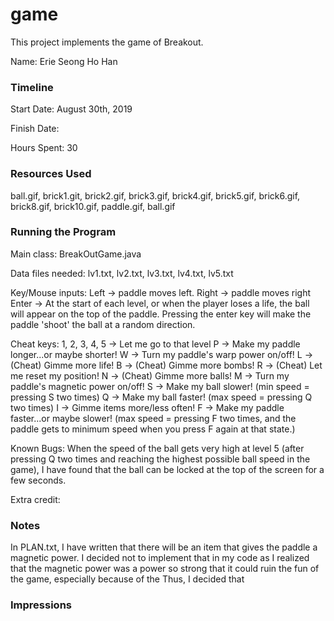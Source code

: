 game
====

This project implements the game of Breakout.

Name: Erie Seong Ho Han

### Timeline

Start Date: August 30th, 2019

Finish Date: 

Hours Spent: 30

### Resources Used
ball.gif, brick1.git, brick2.gif, brick3.gif, brick4.gif, brick5.gif, brick6.gif, brick8.gif, brick10.gif,
paddle.gif, ball.gif

### Running the Program

Main class: BreakOutGame.java

Data files needed: lv1.txt, lv2.txt, lv3.txt, lv4.txt, lv5.txt

Key/Mouse inputs:
Left -> paddle moves left.
Right -> paddle moves right
Enter -> At the start of each level, or when the player loses a life, the ball will appear on
the top of the paddle. Pressing the enter key will make the paddle 'shoot' the ball at a random
direction.

Cheat keys:
1, 2, 3, 4, 5 -> Let me go to that level
P -> Make my paddle longer...or maybe shorter!
W -> Turn my paddle's warp power on/off!
L -> (Cheat) Gimme more life!
B -> (Cheat) Gimme more bombs!
R -> (Cheat) Let me reset my position!
N -> (Cheat) Gimme more balls!
M -> Turn my paddle's magnetic power on/off!
S -> Make my ball slower! (min speed = pressing S two times)
Q -> Make my ball faster! (max speed = pressing Q two times)
I -> Gimme items more/less often!
F -> Make my paddle faster...or maybe slower! (max speed = pressing F two times, and the 
paddle gets to minimum speed when you press F again at that state.)

Known Bugs:
When the speed of the ball gets very high at level 5 (after pressing Q two times and reaching the highest 
possible ball speed in the game), I have found that the ball can be locked at the top of the screen
for a few seconds. 

Extra credit:


### Notes
In PLAN.txt, I have written that there will be an item that gives the paddle a magnetic power.
I decided not to implement that in my code as I realized that the magnetic power was a power so strong
that it could ruin the fun of the game, especially because of the 
Thus, I decided that 


### Impressions

